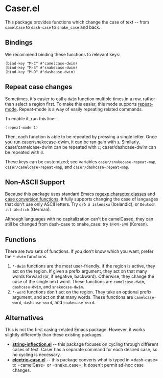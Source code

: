 # Caser.el #

This package provides functions which change the case of text -- from `camelCase` to `dash-case` to `snake_case` and back.

## Bindings ##

We recommend binding these functions to relevant keys:

```emacs-lisp
(bind-key "M-C" #'camelcase-dwim)
(bind-key "M-S" #'snakecase-dwim)
(bind-key "M-D" #'dashcase-dwim)
```

## Repeat case changes ##

Sometimes, it's easier to call a `dwim` function multiple times in a row, rather than select a region first. To make this easier, this mode supports [repeat-mode](https://karthinks.com/software/it-bears-repeating/). Repeat-mode is a way of easily repeating related commands.

To enable it, run this line:

```emacs-lisp
(repeat-mode 1)
```

Then, each function is able to be repeated by pressing a single letter. Once you run caser/snakecase-dwim, it can be ran gain with `s`. Similarly, caser/camelcase-dwim can be repeated with `c`; caser/dashcase-dwim can be repeated with `d`.

These keys can be customized; see variables `caser/snakecase-repeat-map`, `caser/camelcase-repeat-map`, and `caser/dashcase-repeat-map`.

## Non-ASCII Support ##

Because this package uses standard Emacs [regexp character classes](https://www.gnu.org/software/emacs/manual/html_node/elisp/Char-Classes.html) and [case conversion functions](https://www.gnu.org/software/emacs/manual/html_node/elisp/Case-Conversion.html), it fully supports changing the case of languages that don't use only ASCII letters. Try `orð á íslensku` (Icelandic), or `Deutsch ist ähnlich` (German).

Although languages with no capitalization can't be camelCased, they can still be changed from dash-case to snake_case: try `한국어-단어` (Korean).

## Functions ##

There are two sets of functions. If you don't know which you want, prefer the `*-dwim` functions.

1. `*-dwim` functions are the most user-friendly. If the region is active, they act on the region. If given a prefix argument, they act on that many words forward (or, if negative, backward). Otherwise, they change the case of the single next word. These functions are `camelcase-dwim`, `dashcase-dwim`, and `snakecase-dwim`.
2. `*-word` functions don't act on the region. They take an optional prefix argument, and act on that many words. These functions are `camelcase-word`, `dashcase-word`, and `snakecase-word`.

## Alternatives ##

This is not the first casing-related Emacs package. However, it works slightly differently than these existing packages.

* **[string-inflection.el](https://github.com/akicho8/string-inflection)** -- this package focuses on cycling through different cases of text. Caser has a separate command for each desired case, so no cycling is necessary.
* **[electric-case.el](https://github.com/zk-phi/electric-case)** -- this package converts what is typed in =dash-case= to =camelCase= or =snake_case=. It dosen't permit ad-hoc case changes.
